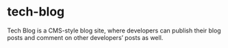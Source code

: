 # tech-blog
Tech Blog is a CMS-style blog site, where developers can publish their blog posts and comment on other developers’ posts as well.
